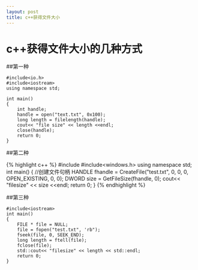 ```yaml
---
layout: post
title: c++获得文件大小
---
```


# c++获得文件大小的几种方式


##第一种
    
```
#include<io.h>
#include<iostream>
using namespace std;

int main()
{
    int handle;
    handle = open("text.txt", 0x100);
    long length = filelength(handle);
    cout<< "file size" << length <<endl;
    close(handle);
    return 0;
}
```

##第二种

{% highlight c++ %}
#include<iostream>
#include<windows.h>
using namespace std;
int main()
{
    //创建文件句柄
    HANDLE fhandle = CreateFile("test.txt", 0, 0, 0, OPEN_EXISTING, 0, 0);
    DWORD size = GetFileSize(fhandle, 0);
    cout<< "filesize" << size <<endl;
    return 0;
}
{% endhighlight %}

##第三种

```
#include<iostream>
int main()
{
    FILE * file = NULL;
    file = fopen("test.txt", 'rb");
    fseek(file, 0, SEEK_END);
    long length = ftell(file);
    fclose(file);
    std::cout<< "filesize" << length << std::endl;
    return 0;
}
```
